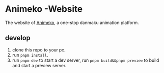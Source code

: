 # Animeko -Website

The website of [Animeko](https://github.com/open-ani/animeko), a one-stop danmaku animation platform.

## develop

1. clone this repo to your pc.
2. run `pnpm install`.
3. run `pnpm dev` to start a dev server, run `pnpm build&&pnpm preview` to build and start a preview server.
